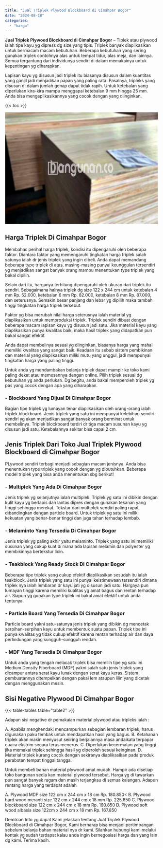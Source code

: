 ```yaml
---
title: "Jual Triplek Plywood Blockboard di Cimahpar Bogor"
date: "2024-08-18"
categories: 
  - "harga"
---
```


**Jual Triplek Plywood Blockboard di Cimahpar Bogor** – Tiplek atau plywood ialah tipe kayu yg dipress dg size yang tipis. Triplek banyak diaplikasikan untuk bermacam macam kebutuhan. Beberapa kebutuhan yang sering gunakan triplek contohnya alas untuk tempat tidur, alas meja, dan lainnya. Semua tergantung dari individunya sendiri di dalam memakainya untuk kepentingan yg diharapkan.

Lapisan kayu yg disusun jadi triplek itu biasanya disusun dalam kuantitas yang ganjil jadi menjadikan papan yang paling rata. Pasalnya, tripleks yang disusun di dalam jumlah genap dapat tidak rapih. Untuk ketebalan yang diperlukan kira-kira mampu menggapai ketebalan 9 mm hingga 25 mm. Anda bisa mengaplikasikannya yang cocok dengan yang diinginkan.

{{< toc >}}

![Jual Triplek Plywood Blockboard di Cimahpar Bogor](/images/jual-triplek-murah-28.png)

## Harga Triplek Di Cimahpar Bogor

Membahas perihal harga triplek, kondisi itu dipengaruhi oleh beberapa faktor. Diantara faktor yang memengaruhi tingkatan harga triplek salah satunya ialah dr jenis triplek yang ingin dibeli. Anda dapat memandang beberapa type triplek di atas, masing-masing punyai keunggulan tersendiri yg menjadikan sangat banyak orang mampu menentukan type triplek yang bakal dipilih.

Selain dari itu, harganya terhitung dipengaruhi oleh ukuran dari triplek itu sendiri. Sebagaimana halnya triplek dg size 122 x 244 cm untuk ketebalan 4 mm Rp. 52.000, ketebalan 6 mm Rp. 82.000, ketebalan 8 mm Rp. 87.000, dan seterusnya. Semakin besar panjang dan lebar yg dipilih maka tambah tinggi tingkatan harga triplek tersebut.

Faktor yg bisa merubah nilai harga seterusnya ialah material yg diaplikasikan untuk memproduksi triplek. Triplek sendiri dibuat dengan beberapa macam lapisan kayu yg disusun jadi satu. Jika material kayu yang diaplikasikan punya kwalitas baik, maka hasil triplek yang didapatkan pun bakal sangat efektif.

Anda dapat membelinya sesuai yg diinginkan, biasanya harga yang mahal memiliki kwalitas yang sangat baik. Keadaan itu sebab sistem pembikinan dan material yang diaplikasikan miliki mutu yang unggul, jadi mempunyai tingkatan harga yang paling tinggi.

Untuk anda yg mendambakan belanja triplek dapat mampir ke toko kami paling dekat atau memesannya dengan online. Pilih triplek sesuai dg kebutuhan yg anda perlukan. Dg begitu, anda bakal memperoleh triplek yg pas yang cocok dengan apa yang diharapkan.

### \- Blockboard Yang Dijual Di Cimahpar Bogor

Bagian tipe triplek yg lumayan tenar diaplikasikan oleh orang-orang ialah triplek blockboard. Jenis triplek yang satu ini mempunyai kelebihan sendiri-sendiri yg akan menjadikan sangat banyak orang berminat untuk membelinya. Triplek blockboard terdiri dr tiga macam susunan kayu yg disusun jadi satu. Ketebalannya sekitar bisa capai 2 cm.

## Jenis Triplek Dari Toko Jual Triplek Plywood Blockboard di Cimahpar Bogor

PLywood sendiri terbagi menjadi sebagian macam jenisnya. Anda bisa menentukan type triplek yang cocok dengan yg dibutuhkan. Beberapa model triplek yang bisa anda menentukan sbg berikut!

### \- Multiplek Yang Ada Di Cimahpar Bogor

Jenis triplek yg selanjutnya ialah multiplek. Triplek yg satu ini dibikin dengan kulit kayu yg berlapis dan lantas dipres dengan gunakan tekanan yang tinggi sehingga merekat. Tekstur dari multiplek sendiri paling rapat dibandingkan dengan particle board. Untuk triplek yg satu ini miliki kekuatan yang benar-benar tinggi dan juga tahan terhadap lembab.

### \- Melaminto Yang Tersedia Di Cimahpar Bogor

Jenis triplek yg paling akhir yaitu melaminto. Triplek yang satu ini memiliki susunan yang cukup kuat di mana ada lapisan melamin dan polyester yg membikinnya bertekstur licin.

### \- Teakblock Yang Ready Stock Di Cimahpar Bogor

Beberapa tipe triplek yang cukup efektif diaplikasikan sesudah itu ialah teakblock. Jenis triplek yang satu ini punyai keistimewaan tersendiri dimana triplek nya ialah lembaran dr kayu jati yg disusun jadi satu. Hargaya pun lumayan tinggi karena memiliki kualitas yg amat bagus dan rentan terhadap air. Siapun yg gunakan type triplek ini bakal amat efektif untuk anda tentunya.

### \- Particle Board Yang Tersedia Di Cimahpar Bogor

Particle board yakni satu-satunya jenis triplek yang dibikin dg mencetak serpihan-serpihan kayu untuk membentuk suatu papan. Triplek tipe ini punya kwalitas yg tidak cukup efektif karena rentan terhadap air dan daya perlindungan yang sungguh-sungguh rendah.

### \- MDF Yang Tersedia Di Cimahpar Bogor

Untuk anda yang tengah melacak triplek bisa memilih tipe yg satu ini. Medium Density Fiberboard (MDF) yakni salah satu jenis triplek yang dicampur antara serat kayu lunak dengan serat kayu keras. Sistem pembuatannya ditempelkan dengan pakai lem ataupun lilin yang dicetak dengan menggunakan mesin.

## Sisi Negative Plywood Di Cimahpar Bogor

{{< table-tables table="table2" >}}

Adapun sisi negative dr pemakaian material plywood atau tripleks ialah :

A. Apabila menghendaki mencampurkan sebagian lembaran triplek, harus digunakan paku tembak untuk mendapatkan hasil yang bagus. B. Ketahanan triplek akan makin menyusut seiiring berjalannya masa andaikata terpapar cuaca ekstrim secara terus menerus. C. Diperlukan kecermatan yang tinggi jika memakai triplek sehingga hasil yg diperoleh sesuai keinginan. D. Material triplek kurang cocok dengan sekiranya diaplikasikan pada produk perabotan tempat tinggal tangga.

Untuk membeli bahan material plywood amat mudah. Hampir ada disetiap toko bangunan sedia kan material plywood tersebut. Harga yg di tawarkan pun sangat banyak ragam dan masih terjangkau di semua kalangan. Adapun rentang harga yang terdapat adalah

A. Plywood MDF size 122 cm x 244 cm x 18 cm Rp. 180.850< B. Plywood hard wood meranti size 122 cm x 244 cm x 18 mm Rp. 225.850 C. Plywood blockboard size 122 cm x 244 cm x 18 mm Rp. 160.850 D. Plywood soft wood albasia size 122cm x 244 cm x 18 mm Rp. 167.850

Demikian Info yg dapat Kami jelaskan tentang Jual Triplek Plywood Blockboard di Cimahpar Bogor, Kami berharap bisa menjadi pertimbangan sebelum belanja bahan material nya dr kami. Silahkan hubungi kami melalui kontak yg sudah terdapat kalau anda ingin bernegosiasi harga dan yang lain dg kami. Terima kasih.
